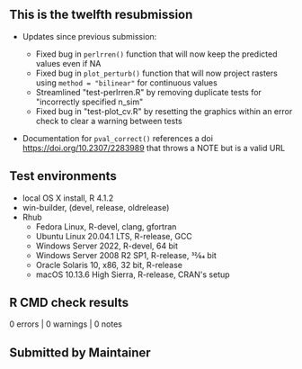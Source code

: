 ## This is the twelfth resubmission

* Updates since previous submission:
  * Fixed bug in `perlrren()` function that will now keep the predicted values even if NA
  * Fixed bug in `plot_perturb()` function that will now project rasters using `method = "bilinear"` for continuous values
  * Streamlined "test-perlrren.R" by removing duplicate tests for "incorrectly specified n_sim"
  * Fixed bug in "test-plot_cv.R" by resetting the graphics within an error check to clear a warning between tests
  
* Documentation for `pval_correct()` references a doi <https://doi.org/10.2307/2283989> that throws a NOTE but is a valid URL

## Test environments
* local OS X install, R 4.1.2
* win-builder, (devel, release, oldrelease)
* Rhub
  * Fedora Linux, R-devel, clang, gfortran
  * Ubuntu Linux 20.04.1 LTS, R-release, GCC
  * Windows Server 2022, R-devel, 64 bit
  * Windows Server 2008 R2 SP1, R-release, 32⁄64 bit
  * Oracle Solaris 10, x86, 32 bit, R-release
  * macOS 10.13.6 High Sierra, R-release, CRAN's setup

## R CMD check results
0 errors | 0 warnings | 0 notes

## Submitted by Maintainer
